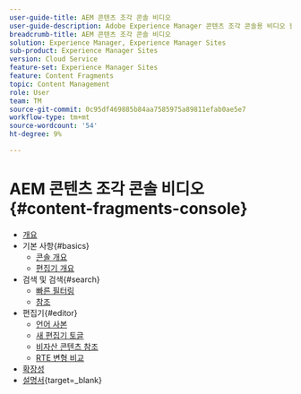 ```yaml
---
user-guide-title: AEM 콘텐츠 조각 콘솔 비디오
user-guide-description: Adobe Experience Manager 콘텐츠 조각 콘솔용 비디오 컬렉션입니다.
breadcrumb-title: AEM 콘텐츠 조각 콘솔 비디오
solution: Experience Manager, Experience Manager Sites
sub-product: Experience Manager Sites
version: Cloud Service
feature-set: Experience Manager Sites
feature: Content Fragments
topic: Content Management
role: User
team: TM
source-git-commit: 0c95df469885b84aa7585975a89811efab0ae5e7
workflow-type: tm+mt
source-wordcount: '54'
ht-degree: 9%

---
```



# AEM 콘텐츠 조각 콘솔 비디오 {#content-fragments-console}

+ [개요](overview.md)
+ 기본 사항{#basics}
   + [콘솔 개요](./basics/content-fragments-console.md)
   + [편집기 개요](./basics/content-fragment-editor.md)
+ 검색 및 검색{#search}
   + [빠른 필터링](search/fast-filtering.md)
   + [참조](search/references.md)
+ 편집기{#editor}
   + [언어 사본](editor/language-copies.md)
   + [새 편집기 토글](editor/new-editor-toggle.md)
   + [비자산 콘텐츠 참조](editor/non-asset-content-references.md)
   + [RTE 변형 비교](editor/rte-variant-compare.md)
+ [확장성](https://experienceleague.adobe.com/docs/experience-manager-learn/cloud-service/developing/extensibility/content-fragments/overview.html)
+ [설명서](https://experienceleague.adobe.com/docs/experience-manager-cloud-service/content/sites/administering/content-fragments/content-fragments-console.html){target=_blank}
